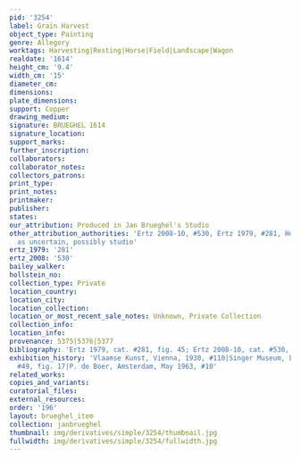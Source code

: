 ```yaml
---
pid: '3254'
label: Grain Harvest
object_type: Painting
genre: Allegory
worktags: Harvesting|Resting|Horse|Field|Landscape|Wagon
realdate: '1614'
height_cm: '9.4'
width_cm: '15'
diameter_cm:
dimensions:
plate_dimensions:
support: Copper
drawing_medium:
signature: BRUEGHEL 1614
signature_location:
support_marks:
further_inscription:
collaborators:
collaborator_notes:
collectors_patrons:
print_type:
print_notes:
printmaker:
publisher:
states:
our_attribution: Produced in Jan Brueghel's Studio
other_attribution_authorities: 'Ertz 2008-10, #530, Ertz 1979, #281, Honig database
  as uncertain, possibly studio'
ertz_1979: '281'
ertz_2008: '530'
bailey_walker:
hollstein_no:
collection_type: Private
location_country:
location_city:
location_collection:
location_or_most_recent_sale_notes: Unknown, Private Collection
collection_info:
location_info:
provenance: 5375|5376|5377
bibliography: 'Ertz 1979, cat. #281, fig. 45; Ertz 2008-10, cat. #530, pp. 1103-04'
exhibition_history: 'Vlaamse Kunst, Vienna, 1930, #110|Singer Museum, Laren, 1963,
  #49, fig. 17|P. de Boer, Amsterdam, May 1963, #10'
related_works:
copies_and_variants:
curatorial_files:
external_resources:
order: '196'
layout: brueghel_item
collection: janbrueghel
thumbnail: img/derivatives/simple/3254/thumbnail.jpg
fullwidth: img/derivatives/simple/3254/fullwidth.jpg
---
```

